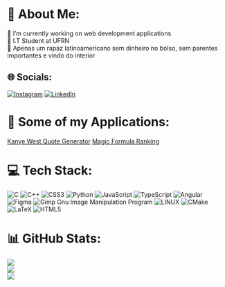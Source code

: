 # 👀 About Me:
🔭 I’m currently working on web development applications <br>📕 I.T Student at UFRN<br>💬 Apenas um rapaz latinoamericano sem dinheiro no bolso, sem parentes importantes e vindo do interior


## 🌐 Socials:
[![Instagram](https://img.shields.io/badge/Instagram-%23E4405F.svg?logo=Instagram&logoColor=white)](https://instagram.com/adrianofilho33) [![LinkedIn](https://img.shields.io/badge/LinkedIn-%230077B5.svg?logo=linkedin&logoColor=white)](https://linkedin.com/in/adrianonfilho) 

# 🔗 Some of my Applications:
[Kanye West Quote Generator](https://adrianonfilho.github.io/Kanye-West-Quote-Generator/)
[Magic Formula Ranking]([https://adrianonfilho.github.io/Kanye-West-Quote-Generator/](https://colab.research.google.com/github/adrianonfilho/Magic-Formula/blob/main/MagicFormula.ipynb))
# 💻 Tech Stack:
![C](https://img.shields.io/badge/c-%2300599C.svg?style=for-the-badge&logo=c&logoColor=white) ![C++](https://img.shields.io/badge/c++-%2300599C.svg?style=for-the-badge&logo=c%2B%2B&logoColor=white) ![CSS3](https://img.shields.io/badge/css3-%231572B6.svg?style=for-the-badge&logo=css3&logoColor=white) ![Python](https://img.shields.io/badge/python-3670A0?style=for-the-badge&logo=python&logoColor=ffdd54) ![JavaScript](https://img.shields.io/badge/javascript-%23323330.svg?style=for-the-badge&logo=javascript&logoColor=%23F7DF1E) ![TypeScript](https://img.shields.io/badge/typescript-%23007ACC.svg?style=for-the-badge&logo=typescript&logoColor=white) ![Angular](https://img.shields.io/badge/angular-%23DD0031.svg?style=for-the-badge&logo=angular&logoColor=white) 	![Figma](https://img.shields.io/badge/figma-%23F24E1E.svg?style=for-the-badge&logo=figma&logoColor=white) ![Gimp Gnu Image Manipulation Program](https://img.shields.io/badge/Gimp-657D8B?style=for-the-badge&logo=gimp&logoColor=FFFFFF) ![LINUX](https://img.shields.io/badge/Linux-FCC624?style=for-the-badge&logo=linux&logoColor=black) ![CMake](https://img.shields.io/badge/CMake-%23008FBA.svg?style=for-the-badge&logo=cmake&logoColor=white) ![LaTeX](https://img.shields.io/badge/latex-%23008080.svg?style=for-the-badge&logo=latex&logoColor=white) ![HTML5](https://img.shields.io/badge/html5-%23E34F26.svg?style=for-the-badge&logo=html5&logoColor=white)
# 📊 GitHub Stats:
![](https://github-readme-stats.vercel.app/api?username=adrianonfilho&theme=dark&hide_border=false&include_all_commits=true&count_private=false)<br/>
![](https://github-readme-streak-stats.herokuapp.com/?user=adrianonfilho&theme=dark&hide_border=false)<br/>
![](https://github-readme-stats.vercel.app/api/top-langs/?username=adrianonfilho&theme=dark&hide_border=false&include_all_commits=true&count_private=false&layout=compact)

<!-- Proudly created with GPRM ( https://gprm.itsvg.in ) -->
